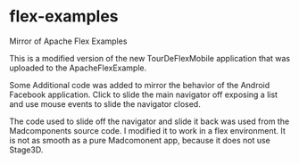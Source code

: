 flex-examples
=============

Mirror of Apache Flex Examples

This is a modified version of the new TourDeFlexMobile application that was uploaded to the ApacheFlexExample.

Some Additional code was added to mirror the behavior of the Android Facebook application. Click to slide the main navigator off exposing a list and use mouse events to slide the navigator closed.

The code used to slide off the navigator and slide it back was used from the Madcomponents source code. I modified it to work in a flex environment. It is not as smooth as a pure Madcomonent app, because it does not use Stage3D.

